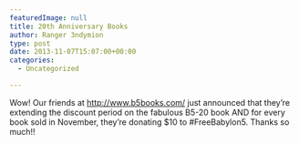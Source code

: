```yaml
---
featuredImage: null
title: 20th Anniversary Books
author: Ranger 3ndymion
type: post
date: 2013-11-07T15:07:00+00:00
categories:
  - Uncategorized

---
```

Wow! Our friends at <http://www.b5books.com/> just announced that they&#8217;re extending the discount period on the fabulous B5-20 book AND for every book sold in November, they&#8217;re donating $10 to #FreeBabylon5. Thanks so much!!
